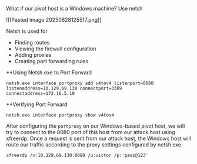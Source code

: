 
What if our pivot host is a Windows machine? Use netsh

![[Pasted image 20250628125517.png]]

Netsh is used for
- Finding routes
- Viewing the firewall configuration
- Adding proxies
- Creating port forwarding rules

**Using Netsh.exe to Port Forward
```cmd-session
netsh.exe interface portproxy add v4tov4 listenport=8080 listenaddress=10.129.69.130 connectport=3389 connectaddress=172.16.5.19
```

**Verifying Port Forward
```cmd-session
netsh.exe interface portproxy show v4tov4
```

After configuring the `portproxy` on our Windows-based pivot host, we will try to connect to the 8080 port of this host from our attack host using xfreerdp. Once a request is sent from our attack host, the Windows host will route our traffic according to the proxy settings configured by netsh.exe.

```cmd-session
xfreerdp /v:10.129.69.130:8080 /u:victor /p:'pass@123'
```

